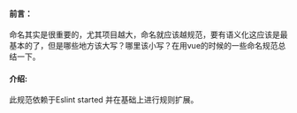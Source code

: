 #### 前言：
命名其实是很重要的，尤其项目越大，命名就应该越规范，要有语义化这应该是最基本的了，但是哪些地方该大写？哪里该小写？在用vue的时候的一些命名规范总结一下。

#### 介绍:
此规范依赖于Eslint started 并在基础上进行规则扩展。

<Valine></Valine>